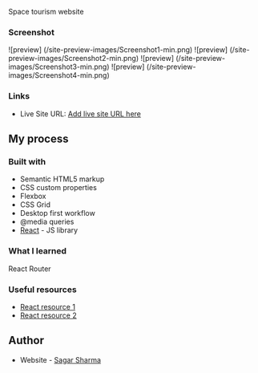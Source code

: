 Space tourism website

### Screenshot
![preview]  (/site-preview-images/Screenshot1-min.png)
![preview]  (/site-preview-images/Screenshot2-min.png)
![preview]  (/site-preview-images/Screenshot3-min.png)
![preview]  (/site-preview-images/Screenshot4-min.png)

### Links

- Live Site URL: [Add live site URL here](https://your-live-site-url.com)

## My process

### Built with

- Semantic HTML5 markup
- CSS custom properties
- Flexbox
- CSS Grid
- Desktop first workflow
- @media queries
- [React](https://reactjs.org/) - JS library

### What I learned

React Router

### Useful resources

- [React resource 1](https://scrimba.com/learn/learnreact) 
- [React resource 2](https://www.youtube.com/c/Codevolution) 

## Author

- Website - [Sagar Sharma](https://sagar-io.github.io/)
